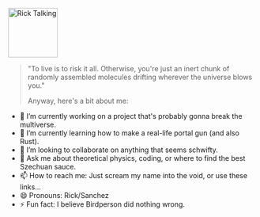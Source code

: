 <p align="left"> <img src="https://media.giphy.com/media/VbtPGsIzbUimA/giphy.gif" alt="Rick Talking" width="100px"/> </p>

> "To live is to risk it all. Otherwise, you're just an inert chunk of randomly assembled molecules drifting wherever the universe blows you."
>
> Anyway, here's a bit about me:

- 🔭 I’m currently working on a project that's probably gonna break the multiverse.
- 🌱 I’m currently learning how to make a real-life portal gun (and also Rust).
- 👯 I’m looking to collaborate on anything that seems schwifty.
- 💬 Ask me about theoretical physics, coding, or where to find the best Szechuan sauce.
- 📫 How to reach me: Just scream my name into the void, or use these links...
- 😄 Pronouns: Rick/Sanchez
- ⚡ Fun fact: I believe Birdperson did nothing wrong.
